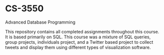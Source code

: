# CS-3550
Advanced Database Programming

This repository contains all completed assignments throughout this course. It is based primarily on SQL. This course was a mixture of SQL queries, group projects, individuals project, and a Twitter based project to collect tweets and display them using different types of visualization software.
